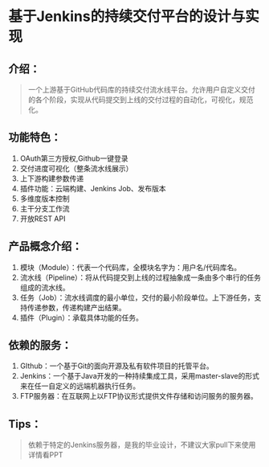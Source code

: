 # 基于Jenkins的持续交付平台的设计与实现
## 介绍：
> 一个上游基于GitHub代码库的持续交付流水线平台。允许用户自定义交付的各个阶段，实现从代码提交到上线的交付过程的自动化，可视化，规范化。  

## 功能特色：
1. OAuth第三方授权,Github一键登录  
2. 交付进度可视化（整条流水线展示）  
3. 上下游构建参数传递  
4. 插件功能：云端构建、Jenkins Job、发布版本  
5. 多维度版本控制  
6. 主干分支工作流  
7. 开放REST API  

## 产品概念介绍：
1. 模块（Module）：代表一个代码库，全模块名字为：用户名/代码库名。   
2. 流水线（Pipeline）：将从代码提交到上线的过程抽象成一条由多个串行的任务组成的流水线。  
3. 任务（Job）：流水线调度的最小单位，交付的最小阶段单位。上下游任务，支持传递参数，传递构建产出结果。  
4. 插件（Plugin）：承载具体功能的任务。  

## 依赖的服务：
1. GIthub：一个基于Git的面向开源及私有软件项目的托管平台。  
2. Jenkins：一个基于Java开发的一种持续集成工具，采用master-slave的形式来在任一自定义的远端机器执行任务。  
3. FTP服务器：在互联网上以FTP协议形式提供文件存储和访问服务的服务器。  

## Tips：
> 依赖于特定的Jenkins服务器，是我的毕业设计，不建议大家pull下来使用
> 详情看PPT
